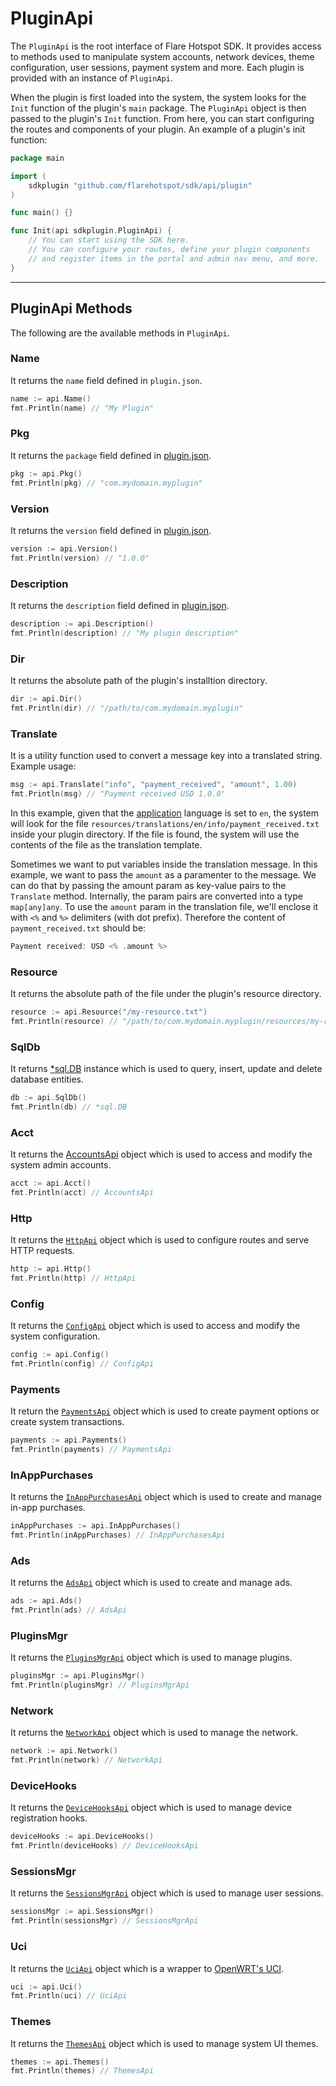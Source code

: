 # PluginApi

The `PluginApi` is the root interface of Flare Hotspot SDK. It provides access to methods used to manipulate system accounts, network devices, theme configuration, user sessions, payment system and more. Each plugin is provided with an instance of `PluginApi`.

When the plugin is first loaded into the system, the system looks for the `Init` function of the plugin's `main` package. The `PluginApi` object is then passed to the plugin's `Init` function. From here, you can start configuring the routes and components of your plugin. An example of a plugin's init function:

```go title="plugins/com.mydomain.myplugin/main.go"
package main

import (
	sdkplugin "github.com/flarehotspot/sdk/api/plugin"
)

func main() {}

func Init(api sdkplugin.PluginApi) {
    // You can start using the SDK here.
    // You can configure your routes, define your plugin components
    // and register items in the portal and admin nav menu, and more.
}
```

---

## PluginApi Methods

The following are the available methods in `PluginApi`.

### Name
It returns the `name` field defined in `plugin.json`.

```go
name := api.Name()
fmt.Println(name) // "My Plugin"
```

### Pkg
It returns the `package` field defined in [plugin.json](../plugin-json/).
```go
pkg := api.Pkg()
fmt.Println(pkg) // "com.mydomain.myplugin"
```

### Version
It returns the `version` field defined in [plugin.json](../plugin-json/).
```go
version := api.Version()
fmt.Println(version) // "1.0.0"
```

### Description
It returns the `description` field defined in [plugin.json](../plugin-json/).
```go
description := api.Description()
fmt.Println(description) // "My plugin description"
```

### Dir
It returns the absolute path of the plugin's installtion directory.
```go
dir := api.Dir()
fmt.Println(dir) // "/path/to/com.mydomain.myplugin"
```

### Translate
It is a utility function used to convert a message key into a translated string. Example usage:
```go
msg := api.Translate("info", "payment_received", "amount", 1.00)
fmt.Println(msg) // "Payment received USD 1.0.0"
```

In this example, given that the [application](../api/config-api.md#application) language is set to `en`, the system will look for the file `resources/translations/en/info/payment_received.txt` inside your plugin directory. If the file is found, the system will use the contents of the file as the translation template.

Sometimes we want to put variables inside the translation message. In this example, we want to pass the `amount` as a paramenter to the message. We can do that by passing the amount param as key-value pairs to the `Translate` method. Internally, the param pairs are converted into a type `map[any]any`. To use the `amount` param in the translation file, we'll enclose it with `<%` and `%>` delimiters (with dot prefix). Therefore the content of `payment_received.txt` should be:
```go
Payment received: USD <% .amount %>
```

### Resource
It returns the absolute path of the file under the plugin's resource directory.
```go
resource := api.Resource("/my-resource.txt")
fmt.Println(resource) // "/path/to/com.mydomain.myplugin/resources/my-resource.txt"
```

### SqlDb
It returns [*sql.DB](http://go-database-sql.org/overview.html) instance which is used to query, insert, update and delete database entities.
```go
db := api.SqlDb()
fmt.Println(db) // *sql.DB
```

### Acct
It returns the [AccountsApi](./accounts-api.md) object which is used to access and modify the system admin accounts.
```go
acct := api.Acct()
fmt.Println(acct) // AccountsApi
```

### Http
It returns the [`HttpApi`](./http-api.md) object which is used to configure routes and serve HTTP requests.
```go
http := api.Http()
fmt.Println(http) // HttpApi
```

### Config
It returns the [`ConfigApi`](./config-api.md) object which is used to access and modify the system configuration.
```go
config := api.Config()
fmt.Println(config) // ConfigApi
```

### Payments
It return the [`PaymentsApi`](../payments-api/) object which is used to create payment options or create system transactions.
```go
payments := api.Payments()
fmt.Println(payments) // PaymentsApi
```

### InAppPurchases
It returns the [`InAppPurchasesApi`](../in-app-purchases-api/) object which is used to create and manage in-app purchases.
```go
inAppPurchases := api.InAppPurchases()
fmt.Println(inAppPurchases) // InAppPurchasesApi
```

### Ads
It returns the [`AdsApi`](../ads-api/) object which is used to create and manage ads.
```go
ads := api.Ads()
fmt.Println(ads) // AdsApi
```

### PluginsMgr
It returns the [`PluginsMgrApi`](../plugins-mgr-api/) object which is used to manage plugins.
```go
pluginsMgr := api.PluginsMgr()
fmt.Println(pluginsMgr) // PluginsMgrApi
```

### Network
It returns the [`NetworkApi`](../network-api/) object which is used to manage the network.
```go
network := api.Network()
fmt.Println(network) // NetworkApi
```

### DeviceHooks
It returns the [`DeviceHooksApi`](../device-hooks-api/) object which is used to manage device registration hooks.
```go
deviceHooks := api.DeviceHooks()
fmt.Println(deviceHooks) // DeviceHooksApi
```

### SessionsMgr
It returns the [`SessionsMgrApi`](../sessions-mgr-api/) object which is used to manage user sessions.
```go
sessionsMgr := api.SessionsMgr()
fmt.Println(sessionsMgr) // SessionsMgrApi
```

### Uci
It returns the [`UciApi`](../uci-api/) object which is a wrapper to [OpenWRT's UCI](https://openwrt.org/docs/guide-user/base-system/uci).
```go
uci := api.Uci()
fmt.Println(uci) // UciApi
```

### Themes
It returns the [`ThemesApi`](../themes-api/) object which is used to manage system UI themes.
```go
themes := api.Themes()
fmt.Println(themes) // ThemesApi
```
